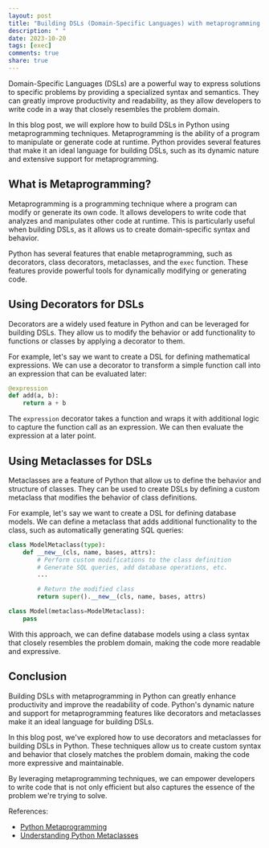 ```yaml
---
layout: post
title: "Building DSLs (Domain-Specific Languages) with metaprogramming in Python"
description: " "
date: 2023-10-20
tags: [exec]
comments: true
share: true
---
```


Domain-Specific Languages (DSLs) are a powerful way to express solutions to specific problems by providing a specialized syntax and semantics. They can greatly improve productivity and readability, as they allow developers to write code in a way that closely resembles the problem domain.

In this blog post, we will explore how to build DSLs in Python using metaprogramming techniques. Metaprogramming is the ability of a program to manipulate or generate code at runtime. Python provides several features that make it an ideal language for building DSLs, such as its dynamic nature and extensive support for metaprogramming.

## What is Metaprogramming?

Metaprogramming is a programming technique where a program can modify or generate its own code. It allows developers to write code that analyzes and manipulates other code at runtime. This is particularly useful when building DSLs, as it allows us to create domain-specific syntax and behavior.

Python has several features that enable metaprogramming, such as decorators, class decorators, metaclasses, and the `exec` function. These features provide powerful tools for dynamically modifying or generating code.

## Using Decorators for DSLs

Decorators are a widely used feature in Python and can be leveraged for building DSLs. They allow us to modify the behavior or add functionality to functions or classes by applying a decorator to them.

For example, let's say we want to create a DSL for defining mathematical expressions. We can use a decorator to transform a simple function call into an expression that can be evaluated later:

```python
@expression
def add(a, b):
    return a + b
```

The `expression` decorator takes a function and wraps it with additional logic to capture the function call as an expression. We can then evaluate the expression at a later point.

## Using Metaclasses for DSLs

Metaclasses are a feature of Python that allow us to define the behavior and structure of classes. They can be used to create DSLs by defining a custom metaclass that modifies the behavior of class definitions.

For example, let's say we want to create a DSL for defining database models. We can define a metaclass that adds additional functionality to the class, such as automatically generating SQL queries:

```python
class ModelMetaclass(type):
    def __new__(cls, name, bases, attrs):
        # Perform custom modifications to the class definition
        # Generate SQL queries, add database operations, etc.
        ...

        # Return the modified class
        return super().__new__(cls, name, bases, attrs)

class Model(metaclass=ModelMetaclass):
    pass
```

With this approach, we can define database models using a class syntax that closely resembles the problem domain, making the code more readable and expressive.

## Conclusion

Building DSLs with metaprogramming in Python can greatly enhance productivity and improve the readability of code. Python's dynamic nature and support for metaprogramming features like decorators and metaclasses make it an ideal language for building DSLs.

In this blog post, we've explored how to use decorators and metaclasses for building DSLs in Python. These techniques allow us to create custom syntax and behavior that closely matches the problem domain, making the code more expressive and maintainable.

By leveraging metaprogramming techniques, we can empower developers to write code that is not only efficient but also captures the essence of the problem we're trying to solve.

References:
- [Python Metaprogramming](https://docs.python.org/3/library/functions.html#exec)
- [Understanding Python Metaclasses](https://realpython.com/python-metaclasses/)
